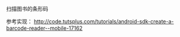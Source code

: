 扫描图书的条形码

参考实现： http://code.tutsplus.com/tutorials/android-sdk-create-a-barcode-reader--mobile-17162

